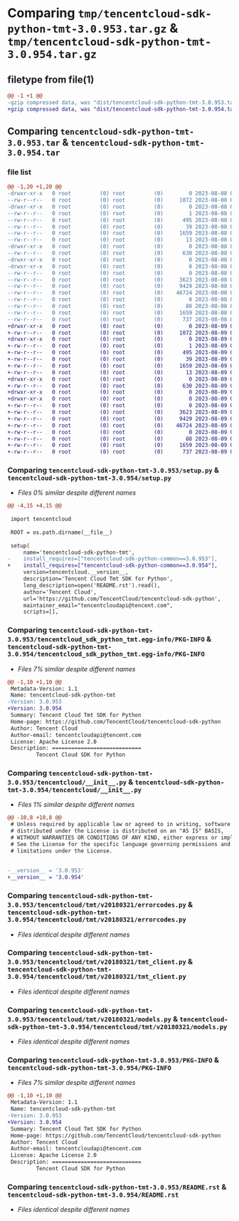 # Comparing `tmp/tencentcloud-sdk-python-tmt-3.0.953.tar.gz` & `tmp/tencentcloud-sdk-python-tmt-3.0.954.tar.gz`

## filetype from file(1)

```diff
@@ -1 +1 @@
-gzip compressed data, was "dist/tencentcloud-sdk-python-tmt-3.0.953.tar", last modified: Tue Aug  8 00:34:54 2023, max compression
+gzip compressed data, was "dist/tencentcloud-sdk-python-tmt-3.0.954.tar", last modified: Wed Aug  9 00:35:12 2023, max compression
```

## Comparing `tencentcloud-sdk-python-tmt-3.0.953.tar` & `tencentcloud-sdk-python-tmt-3.0.954.tar`

### file list

```diff
@@ -1,20 +1,20 @@
-drwxr-xr-x   0 root         (0) root         (0)        0 2023-08-08 00:34:54.000000 tencentcloud-sdk-python-tmt-3.0.953/
--rw-r--r--   0 root         (0) root         (0)     1072 2023-08-08 00:34:53.000000 tencentcloud-sdk-python-tmt-3.0.953/setup.py
-drwxr-xr-x   0 root         (0) root         (0)        0 2023-08-08 00:34:54.000000 tencentcloud-sdk-python-tmt-3.0.953/tencentcloud_sdk_python_tmt.egg-info/
--rw-r--r--   0 root         (0) root         (0)        1 2023-08-08 00:34:53.000000 tencentcloud-sdk-python-tmt-3.0.953/tencentcloud_sdk_python_tmt.egg-info/dependency_links.txt
--rw-r--r--   0 root         (0) root         (0)      495 2023-08-08 00:34:54.000000 tencentcloud-sdk-python-tmt-3.0.953/tencentcloud_sdk_python_tmt.egg-info/SOURCES.txt
--rw-r--r--   0 root         (0) root         (0)       39 2023-08-08 00:34:53.000000 tencentcloud-sdk-python-tmt-3.0.953/tencentcloud_sdk_python_tmt.egg-info/requires.txt
--rw-r--r--   0 root         (0) root         (0)     1659 2023-08-08 00:34:53.000000 tencentcloud-sdk-python-tmt-3.0.953/tencentcloud_sdk_python_tmt.egg-info/PKG-INFO
--rw-r--r--   0 root         (0) root         (0)       13 2023-08-08 00:34:53.000000 tencentcloud-sdk-python-tmt-3.0.953/tencentcloud_sdk_python_tmt.egg-info/top_level.txt
-drwxr-xr-x   0 root         (0) root         (0)        0 2023-08-08 00:34:54.000000 tencentcloud-sdk-python-tmt-3.0.953/tencentcloud/
--rw-r--r--   0 root         (0) root         (0)      630 2023-08-08 00:34:53.000000 tencentcloud-sdk-python-tmt-3.0.953/tencentcloud/__init__.py
-drwxr-xr-x   0 root         (0) root         (0)        0 2023-08-08 00:34:54.000000 tencentcloud-sdk-python-tmt-3.0.953/tencentcloud/tmt/
-drwxr-xr-x   0 root         (0) root         (0)        0 2023-08-08 00:34:54.000000 tencentcloud-sdk-python-tmt-3.0.953/tencentcloud/tmt/v20180321/
--rw-r--r--   0 root         (0) root         (0)        0 2023-08-08 00:34:53.000000 tencentcloud-sdk-python-tmt-3.0.953/tencentcloud/tmt/v20180321/__init__.py
--rw-r--r--   0 root         (0) root         (0)     3623 2023-08-08 00:34:53.000000 tencentcloud-sdk-python-tmt-3.0.953/tencentcloud/tmt/v20180321/errorcodes.py
--rw-r--r--   0 root         (0) root         (0)     9429 2023-08-08 00:34:53.000000 tencentcloud-sdk-python-tmt-3.0.953/tencentcloud/tmt/v20180321/tmt_client.py
--rw-r--r--   0 root         (0) root         (0)    46724 2023-08-08 00:34:53.000000 tencentcloud-sdk-python-tmt-3.0.953/tencentcloud/tmt/v20180321/models.py
--rw-r--r--   0 root         (0) root         (0)        0 2023-08-08 00:34:53.000000 tencentcloud-sdk-python-tmt-3.0.953/tencentcloud/tmt/__init__.py
--rw-r--r--   0 root         (0) root         (0)       88 2023-08-08 00:34:54.000000 tencentcloud-sdk-python-tmt-3.0.953/setup.cfg
--rw-r--r--   0 root         (0) root         (0)     1659 2023-08-08 00:34:54.000000 tencentcloud-sdk-python-tmt-3.0.953/PKG-INFO
--rw-r--r--   0 root         (0) root         (0)      737 2023-08-08 00:34:53.000000 tencentcloud-sdk-python-tmt-3.0.953/README.rst
+drwxr-xr-x   0 root         (0) root         (0)        0 2023-08-09 00:35:12.000000 tencentcloud-sdk-python-tmt-3.0.954/
+-rw-r--r--   0 root         (0) root         (0)     1072 2023-08-09 00:35:12.000000 tencentcloud-sdk-python-tmt-3.0.954/setup.py
+drwxr-xr-x   0 root         (0) root         (0)        0 2023-08-09 00:35:12.000000 tencentcloud-sdk-python-tmt-3.0.954/tencentcloud_sdk_python_tmt.egg-info/
+-rw-r--r--   0 root         (0) root         (0)        1 2023-08-09 00:35:12.000000 tencentcloud-sdk-python-tmt-3.0.954/tencentcloud_sdk_python_tmt.egg-info/dependency_links.txt
+-rw-r--r--   0 root         (0) root         (0)      495 2023-08-09 00:35:12.000000 tencentcloud-sdk-python-tmt-3.0.954/tencentcloud_sdk_python_tmt.egg-info/SOURCES.txt
+-rw-r--r--   0 root         (0) root         (0)       39 2023-08-09 00:35:12.000000 tencentcloud-sdk-python-tmt-3.0.954/tencentcloud_sdk_python_tmt.egg-info/requires.txt
+-rw-r--r--   0 root         (0) root         (0)     1659 2023-08-09 00:35:12.000000 tencentcloud-sdk-python-tmt-3.0.954/tencentcloud_sdk_python_tmt.egg-info/PKG-INFO
+-rw-r--r--   0 root         (0) root         (0)       13 2023-08-09 00:35:12.000000 tencentcloud-sdk-python-tmt-3.0.954/tencentcloud_sdk_python_tmt.egg-info/top_level.txt
+drwxr-xr-x   0 root         (0) root         (0)        0 2023-08-09 00:35:12.000000 tencentcloud-sdk-python-tmt-3.0.954/tencentcloud/
+-rw-r--r--   0 root         (0) root         (0)      630 2023-08-09 00:35:12.000000 tencentcloud-sdk-python-tmt-3.0.954/tencentcloud/__init__.py
+drwxr-xr-x   0 root         (0) root         (0)        0 2023-08-09 00:35:12.000000 tencentcloud-sdk-python-tmt-3.0.954/tencentcloud/tmt/
+drwxr-xr-x   0 root         (0) root         (0)        0 2023-08-09 00:35:12.000000 tencentcloud-sdk-python-tmt-3.0.954/tencentcloud/tmt/v20180321/
+-rw-r--r--   0 root         (0) root         (0)        0 2023-08-09 00:35:12.000000 tencentcloud-sdk-python-tmt-3.0.954/tencentcloud/tmt/v20180321/__init__.py
+-rw-r--r--   0 root         (0) root         (0)     3623 2023-08-09 00:35:12.000000 tencentcloud-sdk-python-tmt-3.0.954/tencentcloud/tmt/v20180321/errorcodes.py
+-rw-r--r--   0 root         (0) root         (0)     9429 2023-08-09 00:35:12.000000 tencentcloud-sdk-python-tmt-3.0.954/tencentcloud/tmt/v20180321/tmt_client.py
+-rw-r--r--   0 root         (0) root         (0)    46724 2023-08-09 00:35:12.000000 tencentcloud-sdk-python-tmt-3.0.954/tencentcloud/tmt/v20180321/models.py
+-rw-r--r--   0 root         (0) root         (0)        0 2023-08-09 00:35:12.000000 tencentcloud-sdk-python-tmt-3.0.954/tencentcloud/tmt/__init__.py
+-rw-r--r--   0 root         (0) root         (0)       88 2023-08-09 00:35:12.000000 tencentcloud-sdk-python-tmt-3.0.954/setup.cfg
+-rw-r--r--   0 root         (0) root         (0)     1659 2023-08-09 00:35:12.000000 tencentcloud-sdk-python-tmt-3.0.954/PKG-INFO
+-rw-r--r--   0 root         (0) root         (0)      737 2023-08-09 00:35:12.000000 tencentcloud-sdk-python-tmt-3.0.954/README.rst
```

### Comparing `tencentcloud-sdk-python-tmt-3.0.953/setup.py` & `tencentcloud-sdk-python-tmt-3.0.954/setup.py`

 * *Files 0% similar despite different names*

```diff
@@ -4,15 +4,15 @@
 
 import tencentcloud
 
 ROOT = os.path.dirname(__file__)
 
 setup(
     name='tencentcloud-sdk-python-tmt',
-    install_requires=["tencentcloud-sdk-python-common==3.0.953"],
+    install_requires=["tencentcloud-sdk-python-common==3.0.954"],
     version=tencentcloud.__version__,
     description='Tencent Cloud Tmt SDK for Python',
     long_description=open('README.rst').read(),
     author='Tencent Cloud',
     url='https://github.com/TencentCloud/tencentcloud-sdk-python',
     maintainer_email="tencentcloudapi@tencent.com",
     scripts=[],
```

### Comparing `tencentcloud-sdk-python-tmt-3.0.953/tencentcloud_sdk_python_tmt.egg-info/PKG-INFO` & `tencentcloud-sdk-python-tmt-3.0.954/tencentcloud_sdk_python_tmt.egg-info/PKG-INFO`

 * *Files 7% similar despite different names*

```diff
@@ -1,10 +1,10 @@
 Metadata-Version: 1.1
 Name: tencentcloud-sdk-python-tmt
-Version: 3.0.953
+Version: 3.0.954
 Summary: Tencent Cloud Tmt SDK for Python
 Home-page: https://github.com/TencentCloud/tencentcloud-sdk-python
 Author: Tencent Cloud
 Author-email: tencentcloudapi@tencent.com
 License: Apache License 2.0
 Description: ============================
         Tencent Cloud SDK for Python
```

### Comparing `tencentcloud-sdk-python-tmt-3.0.953/tencentcloud/__init__.py` & `tencentcloud-sdk-python-tmt-3.0.954/tencentcloud/__init__.py`

 * *Files 1% similar despite different names*

```diff
@@ -10,8 +10,8 @@
 # Unless required by applicable law or agreed to in writing, software
 # distributed under the License is distributed on an "AS IS" BASIS,
 # WITHOUT WARRANTIES OR CONDITIONS OF ANY KIND, either express or implied.
 # See the License for the specific language governing permissions and
 # limitations under the License.
 
 
-__version__ = '3.0.953'
+__version__ = '3.0.954'
```

### Comparing `tencentcloud-sdk-python-tmt-3.0.953/tencentcloud/tmt/v20180321/errorcodes.py` & `tencentcloud-sdk-python-tmt-3.0.954/tencentcloud/tmt/v20180321/errorcodes.py`

 * *Files identical despite different names*

### Comparing `tencentcloud-sdk-python-tmt-3.0.953/tencentcloud/tmt/v20180321/tmt_client.py` & `tencentcloud-sdk-python-tmt-3.0.954/tencentcloud/tmt/v20180321/tmt_client.py`

 * *Files identical despite different names*

### Comparing `tencentcloud-sdk-python-tmt-3.0.953/tencentcloud/tmt/v20180321/models.py` & `tencentcloud-sdk-python-tmt-3.0.954/tencentcloud/tmt/v20180321/models.py`

 * *Files identical despite different names*

### Comparing `tencentcloud-sdk-python-tmt-3.0.953/PKG-INFO` & `tencentcloud-sdk-python-tmt-3.0.954/PKG-INFO`

 * *Files 7% similar despite different names*

```diff
@@ -1,10 +1,10 @@
 Metadata-Version: 1.1
 Name: tencentcloud-sdk-python-tmt
-Version: 3.0.953
+Version: 3.0.954
 Summary: Tencent Cloud Tmt SDK for Python
 Home-page: https://github.com/TencentCloud/tencentcloud-sdk-python
 Author: Tencent Cloud
 Author-email: tencentcloudapi@tencent.com
 License: Apache License 2.0
 Description: ============================
         Tencent Cloud SDK for Python
```

### Comparing `tencentcloud-sdk-python-tmt-3.0.953/README.rst` & `tencentcloud-sdk-python-tmt-3.0.954/README.rst`

 * *Files identical despite different names*

